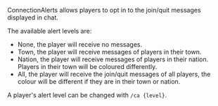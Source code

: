 ConnectionAlerts allows players to opt in to the join/quit messages displayed in chat.

The available alert levels are:
- None, the player will receive no messages.
- Town, the player will receive messages of players in their town.
- Nation, the player will receive messages of players in their nation. Players in their town will be coloured differently.
- All, the player will receive the join/quit messages of all players, the colour will be different if they are in their town or nation.

A player's alert level can be changed with `/ca {level}`.